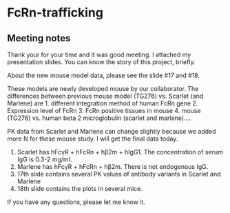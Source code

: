 # FcRn-trafficking


## Meeting notes

Thank your for your time and it was good meeting. I attached my presentation slides. You can know the story of this project, briefly. 

About the new mouse model data, please see the slide #17 and #18. 

These models are newly developed mouse by our collaborator. The differences between previous mouse model (TG276) vs. Scarlet (and Marlene) are 1. different integration method of human FcRn gene 2. Expression level of FcRn 3. FcRn positive tissues in mouse 4. mouse (TG276) vs. human beta 2 microglobulin (scarlet and marlene)....

PK data from Scarlet and Marlene can change slightly because we added more N for these mouse study. I will get the final data today. 

1. Scarlet has hFcγR + hFcRn + hβ2m + hIgG1. The concentration of serum IgG is 0.3-2 mg/ml. 
2. Marlene has hFcγR + hFcRn + hβ2m. There is not endogenous IgG. 
3. 17th slide contains several PK values of antibody variants in Scarlet and Marlene
4. 18th slide contains the plots in several mice.

If you have any questions, please let me know it.